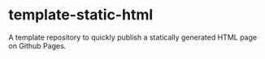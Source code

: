 # template-static-html
A template repository to quickly publish a statically generated HTML page on Github Pages.
